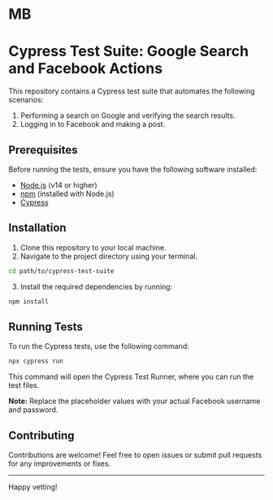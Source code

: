 # MB
# Cypress Test Suite: Google Search and Facebook Actions

This repository contains a Cypress test suite that automates the following scenarios:
1. Performing a search on Google and verifying the search results.
2. Logging in to Facebook and making a post.

## Prerequisites

Before running the tests, ensure you have the following software installed:

- [Node.js](https://nodejs.org/) (v14 or higher)
- [npm](https://www.npmjs.com/get-npm) (installed with Node.js)
- [Cypress](https://docs.cypress.io/guides/getting-started/installing-cypress.html)

## Installation

1. Clone this repository to your local machine.
2. Navigate to the project directory using your terminal.

```bash
cd path/to/cypress-test-suite
```

3. Install the required dependencies by running:

```bash
npm install
```

## Running Tests

To run the Cypress tests, use the following command:

```bash
npx cypress run
```

This command will open the Cypress Test Runner, where you can run the test files.

**Note:** Replace the placeholder values with your actual Facebook username and password.

## Contributing

Contributions are welcome! Feel free to open issues or submit pull requests for any improvements or fixes.


---

Happy vetting!
```
